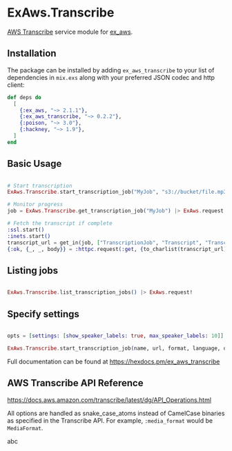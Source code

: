 # ExAws.Transcribe

[AWS Transcribe](https://docs.aws.amazon.com/transcribe/latest/dg/API_Operations.html) service module for [ex_aws](https://github.com/ex-aws/ex_aws).


## Installation

The package can be installed by adding `ex_aws_transcribe` to your list of dependencies
in `mix.exs` along with your preferred JSON codec and http client:

```elixir
def deps do
  [
    {:ex_aws, "~> 2.1.1"},
    {:ex_aws_transcribe, "~> 0.2.2"},
    {:poison, "~> 3.0"},
    {:hackney, "~> 1.9"},
  ]
end
```


## Basic Usage

```elixir

# Start transcription
ExAws.Transcribe.start_transcription_job("MyJob", "s3://bucket/file.mp3", "mp3", "en-US") |> ExAws.request!

# Monitor progress
job = ExAws.Transcribe.get_transcription_job("MyJob") |> ExAws.request!

# Fetch the transcript if complete
:ssl.start()
:inets.start()
transcript_url = get_in(job, ["TranscriptionJob", "Transcript", "TranscriptFileUri"])
{:ok, {_, _, body}} = :httpc.request(:get, {to_charlist(transcript_url), []}, [], [])
```

## Listing jobs

```elixir

ExAws.Transcribe.list_transcription_jobs() |> ExAws.request!
```

## Specify settings

```elixir

opts = [settings: [show_speaker_labels: true, max_speaker_labels: 10]]

ExAws.Transcribe.start_transcription_job(name, url, format, language, opts) |> ExAws.request()
```


Full documentation can be found at <https://hexdocs.pm/ex_aws_transcribe>


## AWS Transcribe API Reference

<https://docs.aws.amazon.com/transcribe/latest/dg/API_Operations.html>

All options are handled as snake_case_atoms instead of CamelCase binaries as specified
in the Transcribe API. For example, `:media_format` would be `MediaFormat`.


abc
